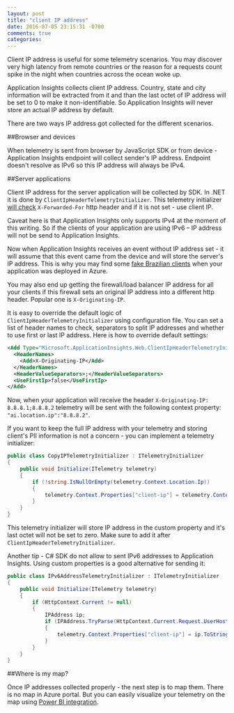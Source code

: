```yaml
---
layout: post
title: "client IP address"
date: 2016-07-05 23:15:31 -0700
comments: true
categories: 
---
```

Client IP address is useful for some telemetry scenarios. You may discover very high latency from remote countries or the reason for a requests count spike in the night when countries across the ocean woke up.

Application Insights collects client IP address. Country, state and city information will be extracted from it and than the last octet of IP address will be set to 0 to make it non-identifiable. So Application Insights will never store an actual IP address by default. 

There are two ways IP address got collected for the different scenarios. 

##Browser and devices 

When telemetry is sent from browser by JavaScript SDK or from device - Application Insights endpoint will collect sender's IP address. Endpoint doesn't resolve as IPv6 so this IP address will always be IPv4.


##Server applications

Client IP address for the server application will be collected by SDK. In .NET it is done by `ClientIpHeaderTelemetryInitializer`. This telemetry initializer [will check](https://github.com/Microsoft/ApplicationInsights-dotnet-server/blob/7c86689810be38a8a8a412c0720a4f2614d7207d/Src/Web/Web.Shared.Net/ClientIpHeaderTelemetryInitializer.cs#L18) `X-Forwarded-For` http header and if it is not set - use client IP.

Caveat here is that Application Insights only supports IPv4 at the moment of this writing. So if the clients of your application are using IPv6 – IP address will not be send to Application Insights.

Now when Application Insights receives an event without IP address set - it will assume that this event came from the device and will store the server's IP address. This is why you may find some [fake Brazilian clients](https://social.msdn.microsoft.com/Forums/en-US/8f1a1285-cd9d-4231-94a5-eef4fc0ca46e/bingcom-thinks-my-azure-vm-is-in-brazil?forum=WAVirtualMachinesforWindows) when your application was deployed in Azure.    

You may also end up getting the firewall/load balancer IP address for all your clients if this firewall sets an original IP address into a different http header. Popular one is `X-Originating-IP`.

It is easy to override the default logic of `ClientIpHeaderTelemetryInitializer` using configuration file. You can set a list of header names to check, separators to split IP addresses and whether to use first or last IP address. Here is how to override default settings: 

``` xml
<Add Type="Microsoft.ApplicationInsights.Web.ClientIpHeaderTelemetryInitializer, Microsoft.AI.Web">
  <HeaderNames>
    <Add>X-Originating-IP</Add>
  </HeaderNames>
  <HeaderValueSeparators>;</HeaderValueSeparators>
  <UseFirstIp>false</UseFirstIp>
</Add>
```

Now, when your application will receive the header `X-Originating-IP: 8.8.8.1;8.8.8.2` telemetry will be sent with the following context property: `"ai.location.ip":"8.8.8.2"`.

If you want to keep the full IP address with your telemetry and storing client's PII information is not a concern - you can implement a telemetry initializer:

``` csharp
public class CopyIPTelemetryInitializer : ITelemetryInitializer
{
    public void Initialize(ITelemetry telemetry)
    {
        if (!string.IsNullOrEmpty(telemetry.Context.Location.Ip))
        {
            telemetry.Context.Properties["client-ip"] = telemetry.Context.Location.Ip;
        }
    }
}
```

This telemetry initializer will store IP address in the custom property and it's last octet will not be set to zero. Make sure to add it after `ClientIpHeaderTelemetryInitializer`. 

Another tip - C# SDK do not allow to sent IPv6 addresses to Application Insights. Using custom properties is a good alternative for sending it:

``` csharp
public class IPv6AddressTelemetryInitializer : ITelemetryInitializer
{
    public void Initialize(ITelemetry telemetry)
    {
        if (HttpContext.Current != null)
        {
            IPAddress ip;
            if (IPAddress.TryParse(HttpContext.Current.Request.UserHostAddress, out ip))
            {
                telemetry.Context.Properties["client-ip"] = ip.ToString();
            }
        }
    }
}
```

##Where is my map?

Once IP addresses collected properly - the next step is to map them. There is no map in Azure portal. But you can easily visualize your telemetry on the map using [Power BI integration](https://azure.microsoft.com/en-us/documentation/articles/app-insights-export-power-bi/).
